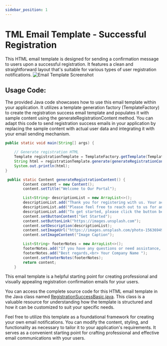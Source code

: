 ```yaml
---
sidebar_position: 1
---
```


# TML Email Template - Successful Registration

This HTML email template is designed for sending a confirmation message to users upon a successful registration. It features a clean and straightforward layout that's suitable for various types of user registration notifications.
![Email Template Screenshot](https://github.com/gyawaliamit7/spring-html-generator/assets/34220616/3c1c6099-9f57-4c1f-8148-6d56673b822f)


## Usage Code:

The provided Java code showcases how to use this email template within your application. It utilizes a template generation factory (TemplateFactory) to create the registration success email template and populates it with sample content using the generateRegistrationContent method. You can adapt this code to send registration success emails in your application by replacing the sample content with actual user data and integrating it with your email sending mechanism.

```java
public static void main(String[] args) {

    // Generate registration HTML
    Template registrationTemplate = TemplateFactory.getTemplate(TemplateName.REGISTRATION_SUCCSS_BASIC);
    String html = registrationTemplate.generate(generateRegistrationContent());
    System.out.println(html);
}

 public static Content generateRegistrationContent() {
        Content content = new Content();
        content.setTitle("Welcome to Our Portal");

        List<String> descriptionList = new ArrayList<>();
        descriptionList.add("Thank you for registering with us. Your account has been successfully registered.");
        descriptionList.add("Please feel free to reach out to us for any questions or concerns regarding our services.");
        descriptionList.add("To get started, please click the button below:");
        content.setButtonContent("Get Started");
        content.setButtonLink("https://images.unsplash.com");
        content.setDescription(descriptionList);
        content.setImageUrl("https://images.unsplash.com/photo-1563694983011-6f4d90358083?ixlib=rb-4.0.3&ixid=M3wxMjA3fDB8MHxwaG90by1wYWdlfHx8fGVufDB8fHx8fA%3D%3D&auto=format&fit=crop&w=687&q=80");
        content.setImageContent("Image Caption");

        List<String> footerNotes = new ArrayList<>();
        footerNotes.add("If you have any questions or need assistance, feel free to contact us.");
        footerNotes.add("Best regards,<br> Your Company Name ");
        content.setFooterNotes(footerNotes);
        return content;
    }
```


This email template is a helpful starting point for creating professional and visually appealing registration confirmation emails for your users.


You can access the complete source code for this HTML email template in the Java class named
[RegistrationSuccessBasic.java](src/main/java/com/gyawaliamit/spring/html/generator/templates/email/RegistrationSuccessBasic.java). This class is a valuable resource for understanding how the template is structured and how it can be customized to suit your specific needs.

Feel free to utilize this template as a foundational framework for creating your own email notifications. You can modify the content, styling, and functionality as necessary to tailor it to your application's requirements. It serves as a convenient starting point for crafting professional and effective email communications with your users.